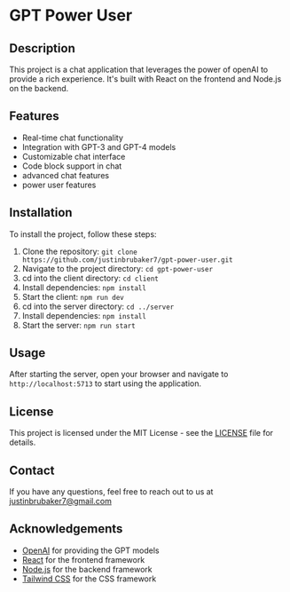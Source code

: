 # GPT Power User

## Description

This project is a chat application that leverages the power of openAI to provide a rich experience. It's built with React on the frontend and Node.js on the backend.

## Features

-   Real-time chat functionality
-   Integration with GPT-3 and GPT-4 models
-   Customizable chat interface
-   Code block support in chat
-   advanced chat features
-   power user features

## Installation

To install the project, follow these steps:

1. Clone the repository: `git clone https://github.com/justinbrubaker7/gpt-power-user.git`
2. Navigate to the project directory: `cd gpt-power-user`
3. cd into the client directory: `cd client`
4. Install dependencies: `npm install`
5. Start the client: `npm run dev`
6. cd into the server directory: `cd ../server`
7. Install dependencies: `npm install`
8. Start the server: `npm run start`

## Usage

After starting the server, open your browser and navigate to `http://localhost:5713` to start using the application.

## License

This project is licensed under the MIT License - see the [LICENSE](LICENSE) file for details.

## Contact

If you have any questions, feel free to reach out to us at justinbrubaker7@gmail.com

## Acknowledgements

-   [OpenAI](https://openai.com/) for providing the GPT models
-   [React](https://reactjs.org/) for the frontend framework
-   [Node.js](https://nodejs.org/) for the backend framework
-   [Tailwind CSS](https://tailwindcss.com/) for the CSS framework
